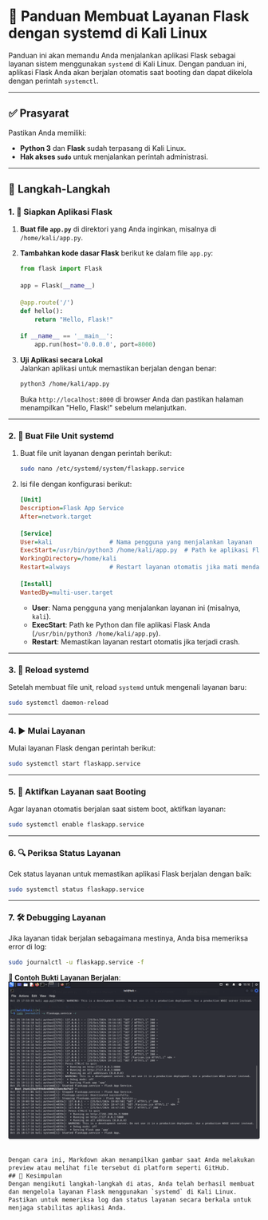 # 🐍 Panduan Membuat Layanan Flask dengan systemd di Kali Linux

Panduan ini akan memandu Anda menjalankan aplikasi Flask sebagai layanan sistem menggunakan `systemd` di Kali Linux. Dengan panduan ini, aplikasi Flask Anda akan berjalan otomatis saat booting dan dapat dikelola dengan perintah `systemctl`.

---

## ✅ Prasyarat
Pastikan Anda memiliki:
- **Python 3** dan **Flask** sudah terpasang di Kali Linux.
- **Hak akses `sudo`** untuk menjalankan perintah administrasi.

---

## 🚀 Langkah-Langkah

### 1. 📝 Siapkan Aplikasi Flask
1. **Buat file `app.py`** di direktori yang Anda inginkan, misalnya di `/home/kali/app.py`.
2. **Tambahkan kode dasar Flask** berikut ke dalam file `app.py`:

    ```python
    from flask import Flask

    app = Flask(__name__)

    @app.route('/')
    def hello():
        return "Hello, Flask!"

    if __name__ == '__main__':
        app.run(host='0.0.0.0', port=8000)
    ```

3. **Uji Aplikasi secara Lokal**  
   Jalankan aplikasi untuk memastikan berjalan dengan benar:

    ```bash
    python3 /home/kali/app.py
    ```

   Buka `http://localhost:8000` di browser Anda dan pastikan halaman menampilkan "Hello, Flask!" sebelum melanjutkan.

---

### 2. 📄 Buat File Unit systemd
1. Buat file unit layanan dengan perintah berikut:

    ```bash
    sudo nano /etc/systemd/system/flaskapp.service
    ```

2. Isi file dengan konfigurasi berikut:

    ```ini
    [Unit]
    Description=Flask App Service
    After=network.target

    [Service]
    User=kali                # Nama pengguna yang menjalankan layanan
    ExecStart=/usr/bin/python3 /home/kali/app.py  # Path ke aplikasi Flask
    WorkingDirectory=/home/kali
    Restart=always           # Restart layanan otomatis jika mati mendadak

    [Install]
    WantedBy=multi-user.target
    ```

   - **User**: Nama pengguna yang menjalankan layanan ini (misalnya, `kali`).
   - **ExecStart**: Path ke Python dan file aplikasi Flask Anda (`/usr/bin/python3 /home/kali/app.py`).
   - **Restart**: Memastikan layanan restart otomatis jika terjadi crash.

---

### 3. 🔄 Reload systemd
Setelah membuat file unit, reload `systemd` untuk mengenali layanan baru:

   ```bash
   sudo systemctl daemon-reload
   ```

---

### 4. ▶️ Mulai Layanan
Mulai layanan Flask dengan perintah berikut:

   ```bash
   sudo systemctl start flaskapp.service
   ```

---

### 5. 🌟 Aktifkan Layanan saat Booting
Agar layanan otomatis berjalan saat sistem boot, aktifkan layanan:

   ```bash
   sudo systemctl enable flaskapp.service
   ```

---

### 6. 🔍 Periksa Status Layanan
Cek status layanan untuk memastikan aplikasi Flask berjalan dengan baik:

   ```bash
   sudo systemctl status flaskapp.service
   ```

---

### 7. 🛠️ Debugging Layanan
Jika layanan tidak berjalan sebagaimana mestinya, Anda bisa memeriksa error di log:

   ```bash
   sudo journalctl -u flaskapp.service -f
   ```

   **📸 Contoh Bukti Layanan Berjalan**:  
   ![Bukti](daemon/Screenshot/F1G123019-GUSTI-KRISNA-PRANATA.png)

```

Dengan cara ini, Markdown akan menampilkan gambar saat Anda melakukan preview atau melihat file tersebut di platform seperti GitHub.
## 🎉 Kesimpulan
Dengan mengikuti langkah-langkah di atas, Anda telah berhasil membuat dan mengelola layanan Flask menggunakan `systemd` di Kali Linux. Pastikan untuk memeriksa log dan status layanan secara berkala untuk menjaga stabilitas aplikasi Anda.
```
